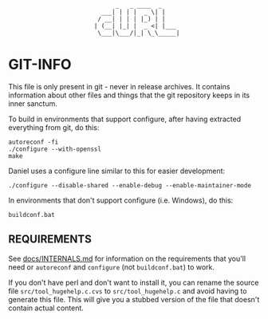                                  _   _ ____  _
                              ___| | | |  _ \| |
                             / __| | | | |_) | |
                            | (__| |_| |  _ <| |___
                             \___|\___/|_| \_\_____|

# GIT-INFO

This file is only present in git - never in release archives. It contains
information about other files and things that the git repository keeps in its
inner sanctum.

To build in environments that support configure, after having extracted
everything from git, do this:

    autoreconf -fi
    ./configure --with-openssl
    make

Daniel uses a configure line similar to this for easier development:

    ./configure --disable-shared --enable-debug --enable-maintainer-mode

In environments that don't support configure (i.e. Windows), do this:

    buildconf.bat

## REQUIREMENTS

See [docs/INTERNALS.md][0] for information on the requirements that you'll
need or `autoreconf` and `configure` (not `buildconf.bat`) to work.

If you don't have perl and don't want to install it, you can rename the source
file `src/tool_hugehelp.c.cvs` to `src/tool_hugehelp.c` and avoid having to
generate this file. This will give you a stubbed version of the file that
doesn't contain actual content.

[0]: docs/INTERNALS.md
